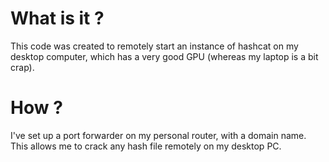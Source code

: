 # What is it ?

This code was created to remotely start an instance of hashcat on my desktop computer, which has a very good GPU (whereas my laptop is a bit crap).

# How ?
I've set up a port forwarder on my personal router, with a domain name. This allows me to crack any hash file remotely on my desktop PC.
